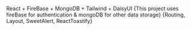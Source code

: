 React + FireBase + MongoDB + Tailwind + DaisyUI
{This project uses fireBase for authentication & mongoDB for other data storage}
{Routing, Layout, SweetAlert, ReactToastify}
